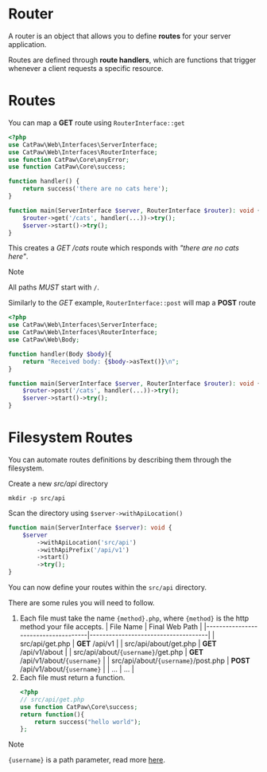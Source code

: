 # Router

A router is an object that allows you to define __routes__ for your server application.

Routes are defined through __route handlers__, which are functions that trigger whenever a client requests a specific resource.

# Routes

You can map a __GET__ route using `RouterInterface::get`

```php
<?php
use CatPaw\Web\Interfaces\ServerInterface;
use CatPaw\Web\Interfaces\RouterInterface;
use function CatPaw\Core\anyError;
use function CatPaw\Core\success;

function handler() {
    return success('there are no cats here');
}

function main(ServerInterface $server, RouterInterface $router): void {
    $router->get('/cats', handler(...))->try();
    $server->start()->try();
}
```

This creates a _GET /cats_ route which responds with _"there are no cats here"_.

> [!NOTE]
> All paths _MUST_ start with `/`.


Similarly to the _GET_ example, `RouterInterface::post` will map a **POST** route

```php
<?php
use CatPaw\Web\Interfaces\ServerInterface;
use CatPaw\Web\Interfaces\RouterInterface;
use CatPaw\Web\Body;

function handler(Body $body){
    return "Received body: {$body->asText()}\n";
}

function main(ServerInterface $server, RouterInterface $router): void {
    $router->post('/cats', handler(...))->try();
    $server->start()->try();
}
```

# Filesystem Routes

You can automate routes definitions by describing them through the filesystem.

Create a new _src/api_ directory
```shell
mkdir -p src/api
```
Scan the directory using `$server->withApiLocation()`
```php
function main(ServerInterface $server): void {
    $server
        ->withApiLocation('src/api')
        ->withApiPrefix('/api/v1')
        ->start()
        ->try();
}
```

You can now define your routes within the `src/api` directory.

There are some rules you will need to follow.

1. Each file must take the name `{method}.php`, where `{method}` is the http method your file accepts.
   | File Name                           | Final Web Path                      |
   |-------------------------------------|-------------------------------------|
   | src/api/get.php                     | __GET__ /api/v1                     |
   | src/api/about/get.php               | __GET__ /api/v1/about               |
   | src/api/about/`{username}`/get.php  | __GET__ /api/v1/about/`{username}`  |
   | src/api/about/`{username}`/post.php | __POST__ /api/v1/about/`{username}` |
   | ...                                 | ...                                 |
2. Each file must return a function.
   ```php
   <?php
   // src/api/get.php
   use function CatPaw\Core\success;
   return function(){
       return success("hello world");
   };
   ```

> [!NOTE]
> `{username}` is a path parameter, read more [here](./Server%20Path%20Parameters.md).